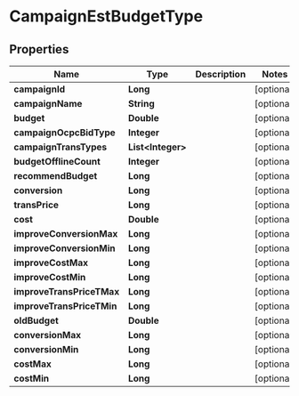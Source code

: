 

# CampaignEstBudgetType


## Properties

Name | Type | Description | Notes
------------ | ------------- | ------------- | -------------
**campaignId** | **Long** |  |  [optional]
**campaignName** | **String** |  |  [optional]
**budget** | **Double** |  |  [optional]
**campaignOcpcBidType** | **Integer** |  |  [optional]
**campaignTransTypes** | **List&lt;Integer&gt;** |  |  [optional]
**budgetOfflineCount** | **Integer** |  |  [optional]
**recommendBudget** | **Long** |  |  [optional]
**conversion** | **Long** |  |  [optional]
**transPrice** | **Long** |  |  [optional]
**cost** | **Double** |  |  [optional]
**improveConversionMax** | **Long** |  |  [optional]
**improveConversionMin** | **Long** |  |  [optional]
**improveCostMax** | **Long** |  |  [optional]
**improveCostMin** | **Long** |  |  [optional]
**improveTransPriceTMax** | **Long** |  |  [optional]
**improveTransPriceTMin** | **Long** |  |  [optional]
**oldBudget** | **Double** |  |  [optional]
**conversionMax** | **Long** |  |  [optional]
**conversionMin** | **Long** |  |  [optional]
**costMax** | **Long** |  |  [optional]
**costMin** | **Long** |  |  [optional]



